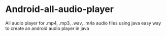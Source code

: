 # Android-all-audio-player
All audio player for .mp4, .mp3, .wav, .m4a audio files using java
easy way to create an android audio player in java
